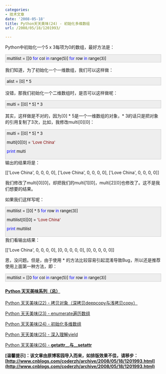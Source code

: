```yaml
---
categories:
- 技术文章
date: '2008-05-18'
title: Python天天美味(24) - 初始化多维数组
url: /2008/05/18/1201993/

---
```



Python中初始化一个5 x 3每项为0的数组，最好方法是：

<div style="border: 1px solid #cccccc; padding: 4px 5px 4px 4px; background-color: #eeeeee; font-size: 13px; width: 98%;"><span style="color: #000000;">multilist&nbsp;</span><span style="color: #000000;">=</span><span style="color: #000000;">&nbsp;[[0&nbsp;</span><span style="color: #0000ff;">for</span><span style="color: #000000;">&nbsp;col&nbsp;</span><span style="color: #0000ff;">in</span><span style="color: #000000;">&nbsp;range(</span><span style="color: #000000;">5</span><span style="color: #000000;">)]&nbsp;</span><span style="color: #0000ff;">for</span><span style="color: #000000;">&nbsp;row&nbsp;</span><span style="color: #0000ff;">in</span><span style="color: #000000;">&nbsp;range(</span><span style="color: #000000;">3</span><span style="color: #000000;">)]</span></div>

我们知道，为了初始化一个一维数组，我们可以这样做：

<div style="border: 1px solid #cccccc; padding: 4px 5px 4px 4px; background-color: #eeeeee; font-size: 13px; width: 98%;"><span style="color: #000000;">alist&nbsp;</span><span style="color: #000000;">=</span><span style="color: #000000;">&nbsp;[0]&nbsp;</span><span style="color: #000000;">*</span><span style="color: #000000;">&nbsp;</span><span style="color: #000000;">5</span></div>

没错，那我们初始化一个二维数组时，是否可以这样做呢：

<div style="border: 1px solid #cccccc; padding: 4px 5px 4px 4px; background-color: #eeeeee; font-size: 13px; width: 98%;"><span style="color: #000000;">multi&nbsp;</span><span style="color: #000000;">=</span><span style="color: #000000;">&nbsp;[[0]&nbsp;</span><span style="color: #000000;">*</span><span style="color: #000000;">&nbsp;</span><span style="color: #000000;">5</span><span style="color: #000000;">]&nbsp;</span><span style="color: #000000;">*</span><span style="color: #000000;">&nbsp;</span><span style="color: #000000;">3</span></div>

其实，这样做是不对的，因为[0] * 5是一个一维数组的对象，* 3的话只是把对象的引用复制了3次，比如，我修改multi[0][0]：

<div style="border: 1px solid #cccccc; padding: 4px 5px 4px 4px; background-color: #eeeeee; font-size: 13px; width: 98%;"><span style="color: #000000;">multi&nbsp;</span><span style="color: #000000;">=</span><span style="color: #000000;">&nbsp;[[0]&nbsp;</span><span style="color: #000000;">*</span><span style="color: #000000;">&nbsp;</span><span style="color: #000000;">5</span><span style="color: #000000;">]&nbsp;</span><span style="color: #000000;">*</span><span style="color: #000000;">&nbsp;</span><span style="color: #000000;">3</span><span style="color: #000000;">

multi[0][0]&nbsp;</span><span style="color: #000000;">=</span><span style="color: #000000;">&nbsp;</span><span style="color: #800000;">'</span><span style="color: #800000;">Love&nbsp;China</span><span style="color: #800000;">'</span><span style="color: #000000;">

</span><span style="color: #0000ff;">print</span><span style="color: #000000;">&nbsp;multi</span></div>
输出的结果将是：
  
[['Love China', 0, 0, 0, 0], ['Love China', 0, 0, 0, 0], ['Love China', 0, 0, 0, 0]]

我们修改了multi[0][0]，却把我们的multi[1][0]，multi[2][0]也修改了。这不是我们想要的结果。

如果我们这样写呢：

<div style="border: 1px solid #cccccc; padding: 4px 5px 4px 4px; background-color: #eeeeee; font-size: 13px; width: 98%;"><span style="color: #000000;">multilist&nbsp;</span><span style="color: #000000;">=</span><span style="color: #000000;">&nbsp;[[0]&nbsp;</span><span style="color: #000000;">*</span><span style="color: #000000;">&nbsp;</span><span style="color: #000000;">5</span><span style="color: #000000;">&nbsp;</span><span style="color: #0000ff;">for</span><span style="color: #000000;">&nbsp;row&nbsp;</span><span style="color: #0000ff;">in</span><span style="color: #000000;">&nbsp;range(</span><span style="color: #000000;">3</span><span style="color: #000000;">)]

multilist[0][0]&nbsp;</span><span style="color: #000000;">=</span><span style="color: #000000;">&nbsp;</span><span style="color: #800000;">'</span><span style="color: #800000;">Love&nbsp;China</span><span style="color: #800000;">'</span><span style="color: #000000;">

</span><span style="color: #0000ff;">print</span><span style="color: #000000;">&nbsp;multilist</span></div>
我们看输出结果：
  
[['Love China', 0, 0, 0, 0], [0, 0, 0, 0, 0], [0, 0, 0, 0, 0]]

恩，没问题。但是，由于使用 * 的方法比较容易引起混淆导致Bug，所以还是推荐使用上面第一种方法，即：

<div style="border: 1px solid #cccccc; padding: 4px 5px 4px 4px; background-color: #eeeeee; font-size: 13px; width: 98%;"><span style="color: #000000;">multilist&nbsp;</span><span style="color: #000000;">=</span><span style="color: #000000;">&nbsp;[[0&nbsp;</span><span style="color: #0000ff;">for</span><span style="color: #000000;">&nbsp;col&nbsp;</span><span style="color: #0000ff;">in</span><span style="color: #000000;">&nbsp;range(</span><span style="color: #000000;">5</span><span style="color: #000000;">)]&nbsp;</span><span style="color: #0000ff;">for</span><span style="color: #000000;">&nbsp;row&nbsp;</span><span style="color: #0000ff;">in</span><span style="color: #000000;">&nbsp;range(</span><span style="color: #000000;">3</span><span style="color: #000000;">)]</span></div>

#### [Python  天天美味系列（总）](http://www.cnblogs.com/coderzh/archive/2008/07/08/pythoncookbook.html)

[Python    天天美味(22) - 拷贝对象（深拷贝deepcopy与浅拷贝copy）](http://www.cnblogs.com/coderzh/archive/2008/05/17/1201506.html) &nbsp;
  
[Python    天天美味(23) - enumerate遍历数组](http://www.cnblogs.com/coderzh/archive/2008/05/17/1201509.html) 
  
[Python    天天美味(24) - 初始化多维数组](http://www.cnblogs.com/coderzh/archive/2008/05/18/1201993.html) &nbsp;
  
[Python    天天美味(25) - 深入理解yield](http://www.cnblogs.com/coderzh/archive/2008/05/18/1202040.html) &nbsp;
  
[Python    天天美味(26) - __getattr__与__setattr__](http://www.cnblogs.com/coderzh/archive/2008/05/25/1206931.html) &nbsp;


**[温馨提示]：该文章由原博客园导入而来，如排版效果不佳，请移步：[http://www.cnblogs.com/coderzh/archive/2008/05/18/1201993.html](http://www.cnblogs.com/coderzh/archive/2008/05/18/1201993.html)**